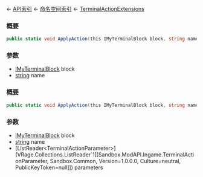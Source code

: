 ← [API索引](Api-Index) ← [命名空间索引](Namespace-Index) ← [TerminalActionExtensions](Sandbox.Game.Gui.TerminalActionExtensions)

### 概要

```csharp
public static void ApplyAction(this IMyTerminalBlock block, string name)
```

### 参数

* [IMyTerminalBlock](Sandbox.ModAPI.Ingame.IMyTerminalBlock) block
* [string](https://docs.microsoft.com/en-us/dotnet/api/System.String?view=netframework-4.6) name
### 概要

```csharp
public static void ApplyAction(this IMyTerminalBlock block, string name, ListReader<TerminalActionParameter> parameters)
```

### 参数

* [IMyTerminalBlock](Sandbox.ModAPI.Ingame.IMyTerminalBlock) block
* [string](https://docs.microsoft.com/en-us/dotnet/api/System.String?view=netframework-4.6) name
* [ListReader&lt;TerminalActionParameter&gt;](VRage.Collections.ListReader`1&#91;&#91;Sandbox.ModAPI.Ingame.TerminalActionParameter, Sandbox.Common, Version=1.0.0.0, Culture=neutral, PublicKeyToken=null&#93;&#93;) parameters
